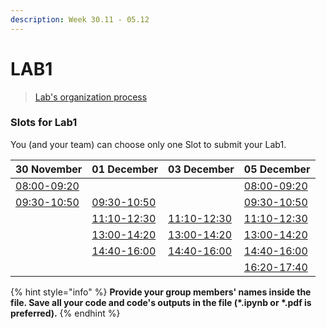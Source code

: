 ```yaml
---
description: Week 30.11 - 05.12
---
```


# LAB1

> [Lab's organization process](../course-overview/grading/lab.md)

### Slots for Lab1

You \(and your team\) can choose only one Slot to submit your Lab1.

| 30 November | 01 December | 03 December | 05 December |
| :--- | :--- | :--- | :--- |
| [08:00-09:20]() |  |  | [08:00-09:20]() |
| [09:30-10:50]() | [09:30-10:50]() |  | [09:30-10:50]() |
|  | [11:10-12:30]() | [11:10-12:30]() | [11:10-12:30]() |
|  | [13:00-14:20]() | [13:00-14:20]() | [13:00-14:20]() |
|  | [14:40-16:00]() | [14:40-16:00]() | [14:40-16:00]() |
|  |  |  | [16:20-17:40]() |

{% hint style="info" %}
**Provide your group members' names inside the file. Save all your code and code's outputs in the file \(\*.ipynb or \*.pdf is preferred\).**
{% endhint %}

